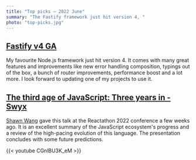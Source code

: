 ```yaml
---
title: "Top picks — 2022 June"
summary: "The Fastify framework just hit version 4, "
photo: "top-picks.jpg"
---
```


## [Fastify v4 GA](https://medium.com/@fastifyjs/fastify-v4-ga-59f2103b5f0e)

My favourite Node.js framework just hit version 4. It comes with many great features and improvements like new error handling composition, typings out of the box, a bunch of router improvements, performance boost and a lot more. I look forward to updating one of my projects to use it.

## [The third age of JavaScript: Three years in - Swyx](https://youtu.be/CGnlBU3K_eM)

[Shawn Wang](https://twitter.com/swyx) gave this talk at the Reactathon 2022 conference a few weeks ago. It is an excellent summary of the JavaScript ecosystem's progress and a review of the high-pacing evolution of this language. The presentation concludes with some future predictions.

{{< youtube CGnlBU3K_eM >}}
